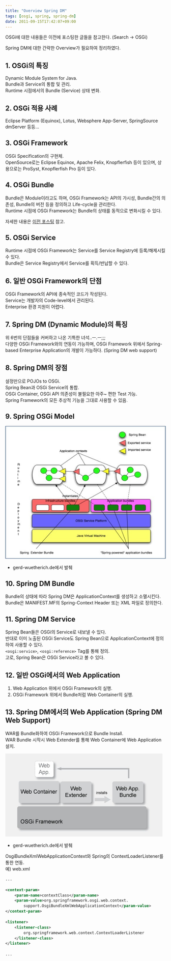 ```yaml
---
title: "Overview Spring DM"
tags: [osgi, spring, spring-dm]
date: 2011-09-15T17:42:07+09:00
---
```


OSGi에 대한 내용들은 이전에 포스팅한 글들을 참고한다. (Search -\> OSGi)  
  
Spring DM에 대한 간략한 Overview가 필요하여 정리하였다.

## 1. OSGi의 특징
Dynamic Module System for Java.  
Bundle과 Service의 통합 및 관리.  
Runtime 시점에서의 Bundle (Service) 상태 변화.  


## 2. OSGi 적용 사례
Eclipse Platform (Equinox), Lotus, Websphere App-Server, SpringSource dmServer 등등...  


## 3. OSGi Framework
OSGi Specification의 구현체.  
OpenSource로는 Eclipse Equinox, Apache Felix, Knopflerfish 등이 있으며, 상용으로는 ProSyst, Knopflerfish Pro 등이 있다.  


## 4. OSGi Bundle
Bundle은 Module이라고도 하며, OSGi Framework는 API의 가시성, Bundle간의 의존성, Bundle의 버전 등을 정의하고 Life-cycle을 관리한다.   
Runtime 시점에 OSGi Framework는 Bundle의 상태를 동적으로 변화시킬 수 있다.  
  
자세한 내용은 [이전 포스팅](https://blog.xenomity.com/OSGi-Bundle-Life-cycle) 참고.  


## 5. OSGi Service
Runtime 시점에 OSGi Framework는 Service를 Service Registry에 등록/해제시킬 수 있다.  
Bundle은 Service Registry에서 Service를 획득/반납할 수 있다.  


## 6. 일반 OSGi Framework의 단점
OSGi Framework의 API에 종속적인 코드가 작성된다.  
Service는 개발자의 Code-level에서 관리된다.  
Enterprise 환경 지원이 어렵다.  
 

## 7. Spring DM (Dynamic Module)의 특징
위 6번의 단점들을 커버하고 나온 기특한 녀석..ㅡ.ㅡ;;;  
다양한 OSGi Framework와의 연동이 가능하며, OSGi Framework 위에서 Spring-based Enterprise Application의 개발이 가능하다. (Spring DM web support)  


## 8. Spring DM의 장점
설정만으로 POJOs to OSGi.  
Spring Bean과 OSGi Service의 통합.  
OSGi Container, OSGi API 의존성이 불필요한 아주~ 편한 Test 가능.  
Spring Framework의 모든 추상적 기능을 그대로 사용할 수 있음.  
 

## 9. Spring OSGi Model
![spring osgi model](../assets/image/2011-09-15-201109151738.jpg)

- gerd-wuetherich.de에서 발췌
  
  
## 10. Spring DM Bundle
Bundle의 상태에 따라 Spring DM은 ApplicationContext를 생성하고 소멸시킨다.  
Bundle은 MANIFEST.MF의 Spring-Context Header 또는 XML 파일로 정의한다.  
 

## 11. Spring DM Service
Spring Bean들은 OSGi의 Service로 내보낼 수 있다.  
반대로 이미 노출된 OSGi Service도 Spring Bean으로 ApplicationContext에 정의하여 사용할 수 있다.  
`<osgi:service>`, `<osgi:reference>` Tag를 통해 정의.  
고로, Spring Bean은 OSGi Service라고 볼 수 있다.  


## 12. 일반 OSGi에서의 Web Application
1) Web Application 위에서 OSGi Framework의 실행.  
2) OSGi Framework 위에서 Bundle처럼 Web Container의 실행.  


## 13. Spring DM에서의 Web Application (Spring DM Web Support)
WAR를 Bundle화하여 OSGi Framework으로 Bundle Install.  
WAR Bundle 시작시 Web Extender를 통해 Web Container에 Web Application 설치.  

![bundle install](../assets/image/2011-09-15-201109161011.jpg)

- gerd-wuetherich.de에서 발췌
  

OsgiBundleXmlWebApplicationContext와 Spring의 ContextLoaderListener를 통한 연동.  
예) web.xml  
```xml
...
 
<context-param>
    <param-name>contextClass</param-name>
    <param-value>org.springframework.osgi.web.context.
        support.OsgiBundleXmlWebApplicationContext</param-value>
</context-param>
 
<listener>
    <listener-class>
        org.springframework.web.context.ContextLoaderListener
    </listener-class>
</listener>
 
...
```

